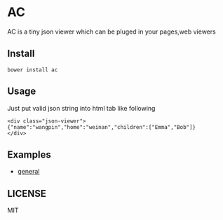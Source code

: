# AC
AC is a tiny json viewer which can be pluged in your pages,web viewers

## Install
```
bower install ac
```
## Usage

Just put valid json string into html tab like following
```
<div class="json-viewer">
{"name":"wangpin","home":"weinan","children":["Emma","Bob"]}
</div>
```
## Examples
* [general](https://rawgit.com/wangpin34/ac/master/examples/index.html)

## LICENSE
MIT

